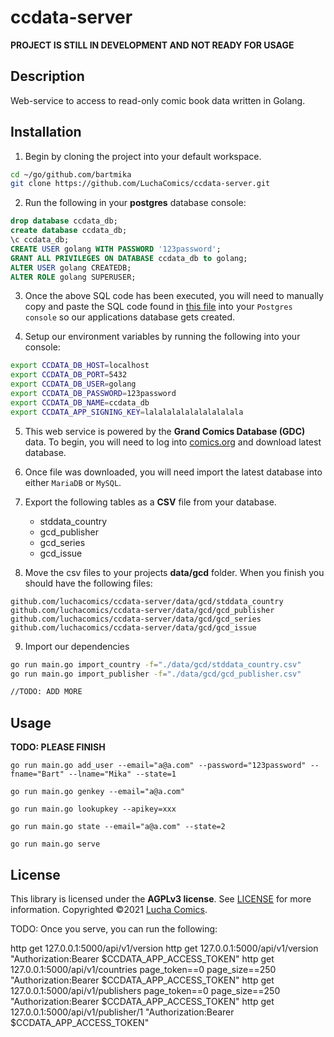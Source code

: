 # ccdata-server

**PROJECT IS STILL IN DEVELOPMENT AND NOT READY FOR USAGE**

## Description
Web-service to access to read-only comic book data written in Golang.

## Installation

1. Begin by cloning the project into your default workspace.

  ```bash
  cd ~/go/github.com/bartmika
  git clone https://github.com/LuchaComics/ccdata-server.git
  ```

2. Run the following in your **postgres** database console:

  ```sql
  drop database ccdata_db;
  create database ccdata_db;
  \c ccdata_db;
  CREATE USER golang WITH PASSWORD '123password';
  GRANT ALL PRIVILEGES ON DATABASE ccdata_db to golang;
  ALTER USER golang CREATEDB;
  ALTER ROLE golang SUPERUSER;
  ```

3. Once the above SQL code has been executed, you will need to manually copy and paste the SQL code found in [this file](https://github.com/LuchaComics/ccdata-server/blob/master/migrations/0001_initial_up.sql) into your ``Postgres console`` so our applications database gets created.

4. Setup our environment variables by running the following into your console:

  ```bash
  export CCDATA_DB_HOST=localhost
  export CCDATA_DB_PORT=5432
  export CCDATA_DB_USER=golang
  export CCDATA_DB_PASSWORD=123password
  export CCDATA_DB_NAME=ccdata_db
  export CCDATA_APP_SIGNING_KEY=lalalalalalalalalalala
  ```

5. This web service is powered by the **Grand Comics Database (GDC)** data. To begin, you will need to log into [comics.org](https://www.comics.org/download/) and download latest database.

6. Once file was downloaded, you will need import the latest database into either ``MariaDB`` or ``MySQL``.

7. Export the following tables as a **CSV** file from your database.
   * stddata_country
   * gcd_publisher
   * gcd_series
   * gcd_issue

8. Move the csv files to your projects **data/gcd** folder. When you finish you should have the following files:

  ```text
  github.com/luchacomics/ccdata-server/data/gcd/stddata_country
  github.com/luchacomics/ccdata-server/data/gcd/gcd_publisher
  github.com/luchacomics/ccdata-server/data/gcd/gcd_series
  github.com/luchacomics/ccdata-server/data/gcd/gcd_issue
  ```

9. Import our dependencies

  ```bash
  go run main.go import_country -f="./data/gcd/stddata_country.csv"
  go run main.go import_publisher -f="./data/gcd/gcd_publisher.csv"

  //TODO: ADD MORE
  ```

## Usage

**TODO: PLEASE FINISH**


```
go run main.go add_user --email="a@a.com" --password="123password" --fname="Bart" --lname="Mika" --state=1

go run main.go genkey --email="a@a.com"

go run main.go lookupkey --apikey=xxx

go run main.go state --email="a@a.com" --state=2

go run main.go serve
```

## License
This library is licensed under the **AGPLv3 license**. See [LICENSE](LICENSE) for more information. Copyrighted ©2021 [Lucha Comics](https://luchacomics.com/).


TODO: Once you serve, you can run the following:

http get 127.0.0.1:5000/api/v1/version
http get 127.0.0.1:5000/api/v1/version "Authorization:Bearer $CCDATA_APP_ACCESS_TOKEN"
http get 127.0.0.1:5000/api/v1/countries page_token==0 page_size==250 "Authorization:Bearer $CCDATA_APP_ACCESS_TOKEN"
http get 127.0.0.1:5000/api/v1/publishers page_token==0 page_size==250 "Authorization:Bearer $CCDATA_APP_ACCESS_TOKEN"
http get 127.0.0.1:5000/api/v1/publisher/1 "Authorization:Bearer $CCDATA_APP_ACCESS_TOKEN"

